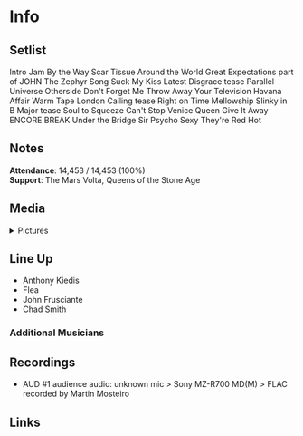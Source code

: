 # Info

## Setlist

Intro Jam
By the Way
Scar Tissue
Around the World
Great Expectations part of JOHN
The Zephyr Song
Suck My Kiss
Latest Disgrace tease
Parallel Universe
Otherside
Don't Forget Me
Throw Away Your Television
Havana Affair
Warm Tape
London Calling tease
Right on Time
Mellowship Slinky in B Major tease
Soul to Squeeze
Can't Stop
Venice Queen
Give It Away
ENCORE BREAK
Under the Bridge
Sir Psycho Sexy
They're Red Hot

## Notes

**Attendance**: 14,453 / 14,453 (100%)
<br>
**Support**: The Mars Volta, Queens of the Stone Age

## Media 

<details>
  <summary>Pictures</summary>
  <!--<img alt="Setlist" title="Setlist" src="_.jpg" height="200" />-->
</details>

## Line Up

* Anthony Kiedis
* Flea
* John Frusciante
* Chad Smith

### Additional Musicians

## Recordings

* AUD #1 audience audio: unknown mic > Sony MZ-R700 MD(M) > FLAC recorded by Martin Mosteiro

## Links

